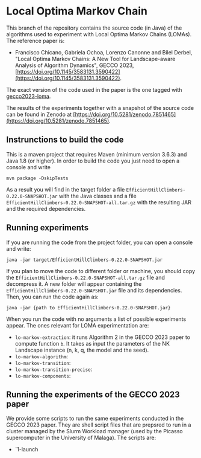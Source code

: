 # Local Optima Markov Chain

This branch of the repository contains the source code (in Java) of the algorithms used to experiment with Local Optima Markov Chains (LOMAs). The reference paper is:

* Francisco Chicano, Gabriela Ochoa, Lorenzo Canonne and Bilel Derbel, "Local Optima Markov Chains: A New Tool for Landscape-aware Analysis of Algorithm Dynamics", GECCO 2023,
[https://doi.org/10.1145/3583131.3590422](https://doi.org/10.1145/3583131.3590422).

The exact version of the code used in the paper is the one tagged with [gecco2023-loma]().

The results of the experiments together with a snapshot of the source code can be found in Zenodo at [https://doi.org/10.5281/zenodo.7851465](https://doi.org/10.5281/zenodo.7851465).

## Instrunctions to build the code

This is a maven project that requires Maven (minimum version 3.6.3) and Java 1.8 (or higher). In order to build the code you just need to open a console and write
```
mvn package -DskipTests
```
As a result you will find in the target folder a file `EfficientHillClimbers-0.22.0-SNAPSHOT.jar` with the Java classes and a file `EfficientHillClimbers-0.22.0-SNAPSHOT-all.tar.gz`
with the resulting JAR and the required dependencies.

## Running experiments

If you are running the code from the project folder, you can open a console and write:
```
java -jar target/EfficientHillClimbers-0.22.0-SNAPSHOT.jar
```

If you plan to move the code to different folder or machine, you should copy the `EfficientHillClimbers-0.22.0-SNAPSHOT-all.tar.gz` file and decompress it. A new folder will appear containing the `EfficientHillClimbers-0.22.0-SNAPSHOT.jar` file and its dependencies. Then, you can run the code again as:
```
java -jar {path to EfficientHillClimbers-0.22.0-SNAPSHOT.jar}
```

When you run the code with no arguments a list of possible experiments appear. The ones relevant for LOMA experimentation are:
* `lo-markov-extraction`: it runs Algorithm 2 in the GECCO 2023 paper to compute function `b`. It takes as input the parameters of the NK Landscape instance (n, k, q, the model and the seed).
* `lo-markov-algorithm`:
* `lo-markov-transition`:
* `lo-markov-transition-precise`:
* `lo-markov-components`:

## Running the experiments of the GECCO 2023 paper

We provide some scripts to run the same experiments conducted in the GECCO 2023 paper. They are shell script files that are prepsred to run in a cluster managed by the Slurm Workload manager (used by the Picasso supercomputer in the University of Malaga). The scripts are:
* `1-launch

